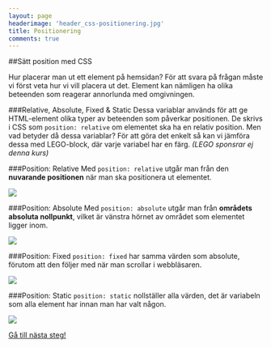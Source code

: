 ```yaml
---
layout: page
headerimage: 'header_css-positionering.jpg'
title: Positionering
comments: true
---
```



##Sätt position med CSS

<p class="preamble">Hur placerar man ut ett element på hemsidan? För att svara på frågan måste vi först veta hur vi vill placera ut det. Element kan nämligen ha olika beteenden som reagerar annorlunda med omgivningen.</p>


###Relative, Absolute, Fixed & Static
Dessa variablar används för att ge HTML-element olika typer av beteenden som påverkar positionen. De skrivs i CSS som ``position: relative`` om elementet ska ha en relativ position. Men vad betyder då dessa variablar? För att göra det enkelt så kan vi jämföra dessa med LEGO-block, där varje variabel har en färg. <em>(LEGO sponsrar ej denna kurs)</em>


###Position: Relative
Med ``position: relative`` utgår man från den <strong>nuvarande positionen</strong> när man ska positionera ut elementet.  

<img src="{{ site.url }}/assets/images/asset_position-relative.png"/>  

###Position: Absolute
Med ``position: absolute`` utgår man från <strong>områdets absoluta nollpunkt</strong>, vilket är vänstra hörnet av området som elementet ligger inom.  

<img src="{{ site.url }}/assets/images/asset_position-absolute.png"/>  

###Position: Fixed
``position: fixed`` har samma värden som absolute, förutom att den följer med när man scrollar i webbläsaren.

<img src="{{ site.url }}/assets/images/asset_position-fixed.png"/> 

###Position: Static
``position: static`` nollställer alla värden, det är variabeln som alla element har innan man har valt någon.

<img src="{{ site.url }}/assets/images/asset_position-static.png"/>  



<a class="btn btn-next" href="{{ site.url }}">Gå till nästa steg!</a>
